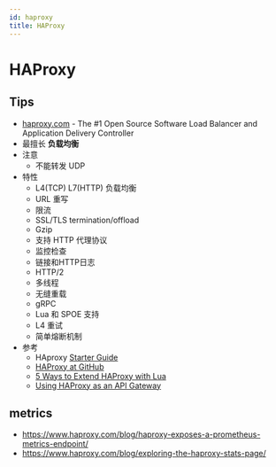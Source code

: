 ```yaml
---
id: haproxy
title: HAProxy
---
```


# HAProxy

## Tips
* [haproxy.com](https://www.haproxy.com/) - The #1 Open Source Software Load Balancer and Application Delivery Controller
* 最擅长 __负载均衡__
* 注意
  * 不能转发 UDP
* 特性
  * L4(TCP) L7(HTTP) 负载均衡
  * URL 重写
  * 限流
  * SSL/TLS termination/offload
  * Gzip
  * 支持 HTTP 代理协议
  * 监控检查
  * 链接和HTTP日志
  * HTTP/2
  * 多线程
  * 无缝重载
  * gRPC
  * Lua 和 SPOE 支持
  * L4 重试
  * 简单熔断机制
* 参考
  * HAproxy [Starter Guide](https://cbonte.github.io/haproxy-dconv/2.3/intro.html)
  * [HAProxy at GitHub](https://www.haproxy.com/user-spotlight-series/inside-the-github-load-balancer/)
  * [5 Ways to Extend HAProxy with Lua](https://www.haproxy.com/blog/5-ways-to-extend-haproxy-with-lua/)
  * [Using HAProxy as an API Gateway](https://www.haproxy.com/blog/using-haproxy-as-an-api-gateway-part-3-health-checks/)

## metrics
* https://www.haproxy.com/blog/haproxy-exposes-a-prometheus-metrics-endpoint/
* https://www.haproxy.com/blog/exploring-the-haproxy-stats-page/
